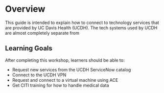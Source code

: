 Overview
========

This guide is intended to explain how to connect to technology services that are provided by UC Davis Health (UCDH). The tech systems used by UCDH are almost completely separate from 

Learning Goals
--------------

After completing this workshop, learners should be able to:

- Request new services from the UCDH ServiceNow catalog
- Connect to the UCDH VPN
- Request and connect to a virtual machine using ACE
- Get CITI training for how to handle medical data

